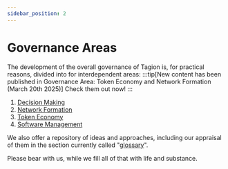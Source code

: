 ```yaml
---
sidebar_position: 2
---
```


# Governance Areas

The development of the overall governance of Tagion is, for practical reasons, divided into for interdependent areas:
:::tip[New content has been published in Governance Area: Token Economy and Network Formation (March 20th 2025)]
Check them out now!
:::
 1. [Decision Making](./governance_areas/decision_making)
 2. [Network Formation](./governance_areas/network_formation)
 3. [Token Economy](./governance_areas/token_economy)
 4. [Software Management](./governance_areas/software_management)

We also offer a repository of ideas and approaches, including our appraisal of them in the section currently called "[glossary](./glossary)".

Please bear with us, while we fill all of that with life and substance. 
